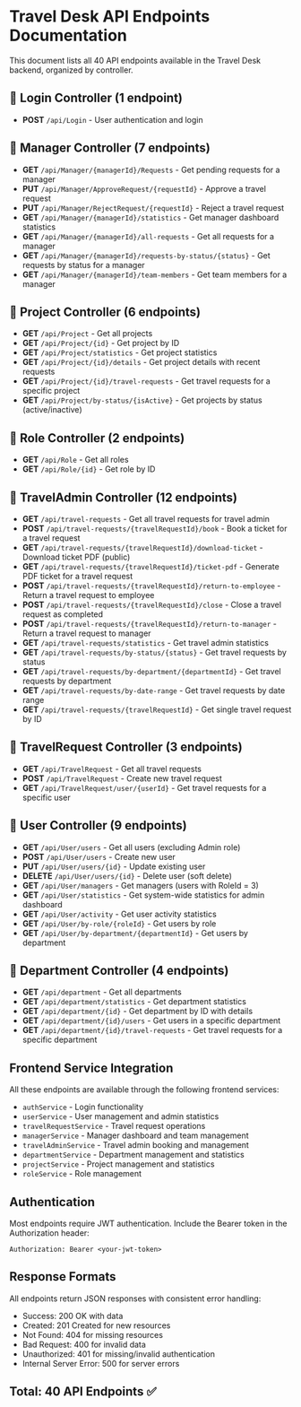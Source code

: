 # Travel Desk API Endpoints Documentation

This document lists all 40 API endpoints available in the Travel Desk backend, organized by
controller.

## 🔹 Login Controller (1 endpoint)

- **POST** `/api/Login` - User authentication and login

## 🔹 Manager Controller (7 endpoints)

- **GET** `/api/Manager/{managerId}/Requests` - Get pending requests for a manager
- **PUT** `/api/Manager/ApproveRequest/{requestId}` - Approve a travel request
- **PUT** `/api/Manager/RejectRequest/{requestId}` - Reject a travel request
- **GET** `/api/Manager/{managerId}/statistics` - Get manager dashboard statistics
- **GET** `/api/Manager/{managerId}/all-requests` - Get all requests for a manager
- **GET** `/api/Manager/{managerId}/requests-by-status/{status}` - Get requests by status for a
  manager
- **GET** `/api/Manager/{managerId}/team-members` - Get team members for a manager

## 🔹 Project Controller (6 endpoints)

- **GET** `/api/Project` - Get all projects
- **GET** `/api/Project/{id}` - Get project by ID
- **GET** `/api/Project/statistics` - Get project statistics
- **GET** `/api/Project/{id}/details` - Get project details with recent requests
- **GET** `/api/Project/{id}/travel-requests` - Get travel requests for a specific project
- **GET** `/api/Project/by-status/{isActive}` - Get projects by status (active/inactive)

## 🔹 Role Controller (2 endpoints)

- **GET** `/api/Role` - Get all roles
- **GET** `/api/Role/{id}` - Get role by ID

## 🔹 TravelAdmin Controller (12 endpoints)

- **GET** `/api/travel-requests` - Get all travel requests for travel admin
- **POST** `/api/travel-requests/{travelRequestId}/book` - Book a ticket for a travel request
- **GET** `/api/travel-requests/{travelRequestId}/download-ticket` - Download ticket PDF (public)
- **GET** `/api/travel-requests/{travelRequestId}/ticket-pdf` - Generate PDF ticket for a travel
  request
- **POST** `/api/travel-requests/{travelRequestId}/return-to-employee` - Return a travel request to
  employee
- **POST** `/api/travel-requests/{travelRequestId}/close` - Close a travel request as completed
- **POST** `/api/travel-requests/{travelRequestId}/return-to-manager` - Return a travel request to
  manager
- **GET** `/api/travel-requests/statistics` - Get travel admin statistics
- **GET** `/api/travel-requests/by-status/{status}` - Get travel requests by status
- **GET** `/api/travel-requests/by-department/{departmentId}` - Get travel requests by department
- **GET** `/api/travel-requests/by-date-range` - Get travel requests by date range
- **GET** `/api/travel-requests/{travelRequestId}` - Get single travel request by ID

## 🔹 TravelRequest Controller (3 endpoints)

- **GET** `/api/TravelRequest` - Get all travel requests
- **POST** `/api/TravelRequest` - Create new travel request
- **GET** `/api/TravelRequest/user/{userId}` - Get travel requests for a specific user

## 🔹 User Controller (9 endpoints)

- **GET** `/api/User/users` - Get all users (excluding Admin role)
- **POST** `/api/User/users` - Create new user
- **PUT** `/api/User/users/{id}` - Update existing user
- **DELETE** `/api/User/users/{id}` - Delete user (soft delete)
- **GET** `/api/User/managers` - Get managers (users with RoleId = 3)
- **GET** `/api/User/statistics` - Get system-wide statistics for admin dashboard
- **GET** `/api/User/activity` - Get user activity statistics
- **GET** `/api/User/by-role/{roleId}` - Get users by role
- **GET** `/api/User/by-department/{departmentId}` - Get users by department

## 🔹 Department Controller (4 endpoints)

- **GET** `/api/department` - Get all departments
- **GET** `/api/department/statistics` - Get department statistics
- **GET** `/api/department/{id}` - Get department by ID with details
- **GET** `/api/department/{id}/users` - Get users in a specific department
- **GET** `/api/department/{id}/travel-requests` - Get travel requests for a specific department

## Frontend Service Integration

All these endpoints are available through the following frontend services:

- `authService` - Login functionality
- `userService` - User management and admin statistics
- `travelRequestService` - Travel request operations
- `managerService` - Manager dashboard and team management
- `travelAdminService` - Travel admin booking and management
- `departmentService` - Department management and statistics
- `projectService` - Project management and statistics
- `roleService` - Role management

## Authentication

Most endpoints require JWT authentication. Include the Bearer token in the Authorization header:

```
Authorization: Bearer <your-jwt-token>
```

## Response Formats

All endpoints return JSON responses with consistent error handling:

- Success: 200 OK with data
- Created: 201 Created for new resources
- Not Found: 404 for missing resources
- Bad Request: 400 for invalid data
- Unauthorized: 401 for missing/invalid authentication
- Internal Server Error: 500 for server errors

## Total: 40 API Endpoints ✅
